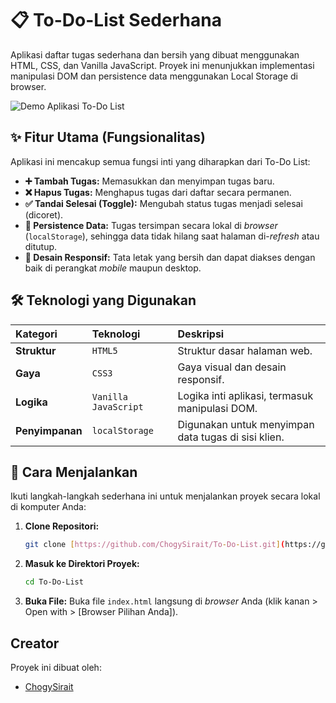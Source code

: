 # 📋 To-Do-List Sederhana 

Aplikasi daftar tugas sederhana dan bersih yang dibuat menggunakan HTML, CSS, dan Vanilla JavaScript. Proyek ini menunjukkan implementasi manipulasi DOM dan persistence data menggunakan Local Storage di browser.

![Demo Aplikasi To-Do List](GAMBAR_SCREENSHOT) 
## ✨ Fitur Utama (Fungsionalitas)

Aplikasi ini mencakup semua fungsi inti yang diharapkan dari To-Do List:

-   **➕ Tambah Tugas:** Memasukkan dan menyimpan tugas baru.
-   **❌ Hapus Tugas:** Menghapus tugas dari daftar secara permanen.
-   **✅ Tandai Selesai (Toggle):** Mengubah status tugas menjadi selesai (dicoret).
-   **💾 Persistence Data:** Tugas tersimpan secara lokal di *browser* (`localStorage`), sehingga data tidak hilang saat halaman di-*refresh* atau ditutup.
-   **🎨 Desain Responsif:** Tata letak yang bersih dan dapat diakses dengan baik di perangkat *mobile* maupun desktop.

## 🛠️ Teknologi yang Digunakan

| Kategori | Teknologi | Deskripsi |
| :--- | :--- | :--- |
| **Struktur** | `HTML5` | Struktur dasar halaman web. |
| **Gaya** | `CSS3` | Gaya visual dan desain responsif. |
| **Logika** | `Vanilla JavaScript` | Logika inti aplikasi, termasuk manipulasi DOM. |
| **Penyimpanan** | `localStorage` | Digunakan untuk menyimpan data tugas di sisi klien. |

## 🚀 Cara Menjalankan

Ikuti langkah-langkah sederhana ini untuk menjalankan proyek secara lokal di komputer Anda:

1.  **Clone Repositori:**
    ```bash
    git clone [https://github.com/ChogySirait/To-Do-List.git](https://github.com/ChogySirait/To-Do-List.git)
    ```
2.  **Masuk ke Direktori Proyek:**
    ```bash
    cd To-Do-List
    ```
3.  **Buka File:**
    Buka file `index.html` langsung di *browser* Anda (klik kanan > Open with > [Browser Pilihan Anda]).

## Creator

Proyek ini dibuat oleh:

-   [ChogySirait](https://github.com/ChogySirait)
